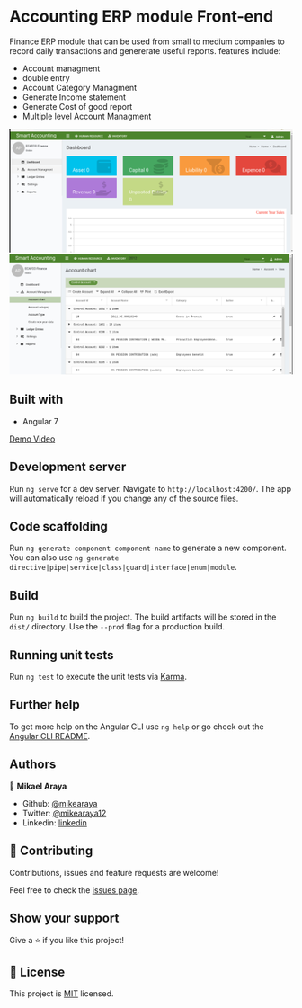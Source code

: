 <!-- @format -->

# Accounting ERP module Front-end

Finance ERP module that can be used from small to medium companies to record daily transactions and genererate useful reports. features include:

-   Account managment
-   double entry
-   Account Category Managment
-   Generate Income statement
-   Generate Cost of good report
-   Multiple level Account Managment

![screenshot](./screenshot-1.png)
![screenshot](./screenshot-2.png)

## Built with

-   Angular 7

[Demo Video](https://youtu.be/fGH0igQ8uu8)

## Development server

Run `ng serve` for a dev server. Navigate to `http://localhost:4200/`. The app will automatically reload if you change any of the source files.

## Code scaffolding

Run `ng generate component component-name` to generate a new component. You can also use `ng generate directive|pipe|service|class|guard|interface|enum|module`.

## Build

Run `ng build` to build the project. The build artifacts will be stored in the `dist/` directory. Use the `--prod` flag for a production build.

## Running unit tests

Run `ng test` to execute the unit tests via [Karma](https://karma-runner.github.io).

## Further help

To get more help on the Angular CLI use `ng help` or go check out the [Angular CLI README](https://github.com/angular/angular-cli/blob/master/README.md).

## Authors

👤 **Mikael Araya**

-   Github: [@mikearaya](https://github.com/mikearaya)
-   Twitter: [@mikearaya12](https://twitter.com/mikearaya12)
-   Linkedin: [linkedin](https://linkedin.com/in/mikael-araya)

## 🤝 Contributing

Contributions, issues and feature requests are welcome!

Feel free to check the [issues page](issues/).

## Show your support

Give a ⭐️ if you like this project!

## 📝 License

This project is [MIT](lic.url) licensed.

